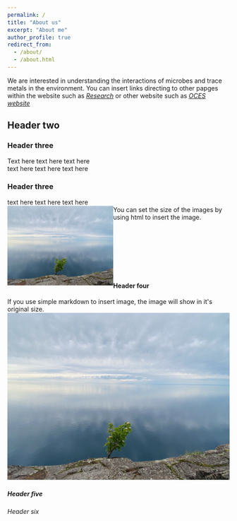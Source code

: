 ```yaml
---
permalink: /
title: "About us"
excerpt: "About me"
author_profile: true
redirect_from: 
  - /about/
  - /about.html
---
```


We are interested in understanding the interactions of microbes and trace metals in the environment. 
You can insert links directing to other papges within the website such as [*Research*](research.md)
or other website such as [*OCES website*](https://oces.hkust.edu.hk)

## Header two

### Header three
Text here text here text here\
text here text here text here

### Header three
text here text here text here\
<img align="left" src="/images/LakeSuperior.png" width="240" height="180"> 
You can set the size of the images by using html to insert the image.  
<br/>
<br/>
<br/>
<br/>
<br/>
<br/>
<br/>
#### Header four
If you use simple markdown to insert image, the image will show in it's original size. 
![Lake Superior](/images/LakeSuperior.png)

##### Header five

###### Header six


